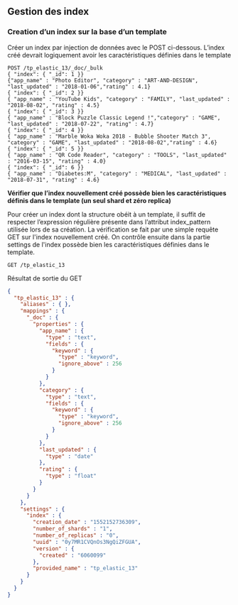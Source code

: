 ## Gestion des index
### Creation d’un index sur la base d’un template

Créer un index par injection de données avec le POST ci-dessous. L’index créé devrait logiquement avoir les caractéristiques définies dans le template
      
```shell
POST /tp_elastic_13/_doc/_bulk
{ "index": { "_id": 1 }}
{"app_name" : "Photo Editor", "category" : "ART-AND-DESIGN", "last_updated" : "2018-01-06","rating" : 4.1}
{ "index": { "_id": 2 }}
{ "app_name" : "YouTube Kids", "category" : "FAMILY", "last_updated" : "2018-08-02", "rating" : 4.5}
{ "index": { "_id": 3 }}      
{ "app_name" : "Block Puzzle Classic Legend !","category" : "GAME", "last_updated" : "2018-07-22", "rating" : 4.7}
{ "index": { "_id": 4 }}      
{ "app_name" : "Marble Woka Woka 2018 - Bubble Shooter Match 3", "category" : "GAME", "last_updated" : "2018-08-02","rating" : 4.6}
{ "index": { "_id": 5 }}      
{ "app_name" : "QR Code Reader", "category" : "TOOLS", "last_updated" : "2016-03-15", "rating" : 4.0}
{ "index": { "_id": 6 }}      
{ "app_name" : "Diabetes:M", "category" : "MEDICAL", "last_updated" : "2018-07-31", "rating" : 4.6}
```

**Vérifier que l’index nouvellement créé possède bien les caractéristiques définis dans le template (un seul shard et zéro replica)**

Pour créer un index dont la structure obéit à un template, il suffit de respecter l’expression régulière présente dans l’attribut index_pattern utilisée lors de sa création.
La vérification se fait par une simple requête GET sur l'index nouvellement créé. On contrôle ensuite dans la partie settings de l'index possède bien les caractéristiques définies dans le template.
```shell
GET /tp_elastic_13
```
 


Résultat de sortie du GET
```json
{
  "tp_elastic_13" : {
    "aliases" : { },
    "mappings" : {
      "_doc" : {
        "properties" : {
          "app_name" : {
            "type" : "text",
            "fields" : {
              "keyword" : {
                "type" : "keyword",
                "ignore_above" : 256
              }
            }
          },
          "category" : {
            "type" : "text",
            "fields" : {
              "keyword" : {
                "type" : "keyword",
                "ignore_above" : 256
              }
            }
          },
          "last_updated" : {
            "type" : "date"
          },
          "rating" : {
            "type" : "float"
          }
        }
      }
    },
    "settings" : {
      "index" : {
        "creation_date" : "1552152736309",
        "number_of_shards" : "1",
        "number_of_replicas" : "0",
        "uuid" : "0y7MR1CVQnOs3NgQiZFGUA",
        "version" : {
          "created" : "6060099"
        },
        "provided_name" : "tp_elastic_13"
      }
    }
  }
}
```
